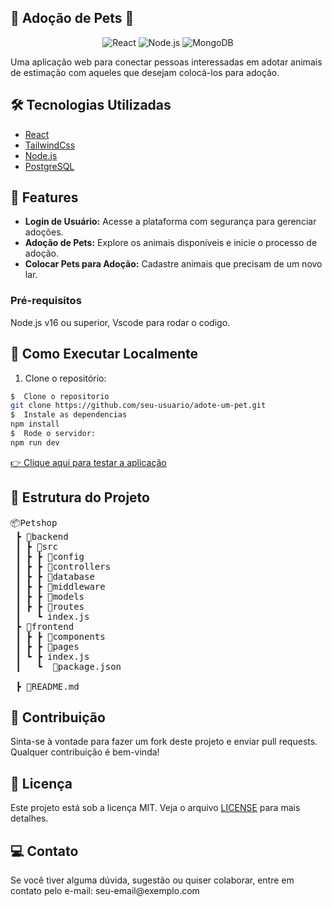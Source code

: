 ## 🎯 Adoção de Pets 🐾

 <p align="center">
  <img src="https://img.shields.io/badge/React-17.0.2-blue" alt="React" />
  <img src="https://img.shields.io/badge/Node.js-14.17.3-green" alt="Node.js" />
  <img src="https://img.shields.io/badge/MongoDB-4.4.6-brightgreen" alt="MongoDB" />
</p>

Uma aplicação web para conectar pessoas interessadas em adotar animais de estimação com aqueles que desejam colocá-los para adoção.

## 🛠️ Tecnologias Utilizadas

- [React](https://reactjs.org/)
- [TailwindCss](https://tailwindcss.com/)
- [Node.js](https://nodejs.org/)
- [PostgreSQL](https://www.postgresql.org/)

## 🚀 Features

- **Login de Usuário:** Acesse a plataforma com segurança para gerenciar adoções.
- **Adoção de Pets:** Explore os animais disponíveis e inicie o processo de adoção.
- **Colocar Pets para Adoção:** Cadastre animais que precisam de um novo lar.

### Pré-requisitos

Node.js v16 ou superior, Vscode para rodar o codigo.

## 📝 Como Executar Localmente

1. Clone o repositório:

```bash
$  Clone o repositorio
git clone https://github.com/seu-usuario/adote-um-pet.git
$  Instale as dependencias
npm install
$  Rode o servidor:
npm run dev
```

[👉 Clique aqui para testar a aplicação](https://adote-um-pet-mu.vercel.app/)

<h2>📂 Estrutura do Projeto</h2>

<pre>
📦Petshop
 ┣ 📂backend
 ┃ ┣ 📂src
 ┃ ┣ ┣ 📂config
 ┃ ┣ ┣ 📂controllers
 ┃ ┣ ┣ 📂database
 ┃ ┣ ┣ 📂middleware
 ┃ ┣ ┣ 📂models
 ┃ ┣ ┣ 📂routes
 ┃   ┗ index.js
 ┣ 📂frontend
 ┃ ┣ ┣ 📂components
 ┃ ┣ ┣ 📂pages
 ┃ ┗ ┣ index.js
 ┃   ┗  📜package.json
      
 ┣ 📜README.md
</pre>

<h2>🤝 Contribuição</h2>
<p>
  Sinta-se à vontade para fazer um fork deste projeto e enviar pull requests. Qualquer contribuição é bem-vinda!
</p>

<h2>📄 Licença</h2>
<p>
  Este projeto está sob a licença MIT. Veja o arquivo <a href="LICENSE">LICENSE</a> para mais detalhes.
</p>

<h2>💻 Contato</h2>
<p>
  Se você tiver alguma dúvida, sugestão ou quiser colaborar, entre em contato pelo e-mail: seu-email@exemplo.com
</p>
